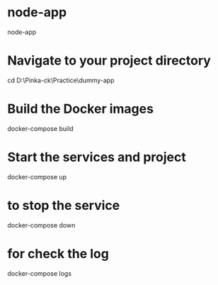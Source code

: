 # node-app
node-app
# Navigate to your project directory
cd D:\Pinka-ck\Practice\dummy-app

# Build the Docker images
docker-compose build

# Start the services and project 
docker-compose up

# to stop the service
docker-compose down
 
 # for check the log 
 docker-compose logs

